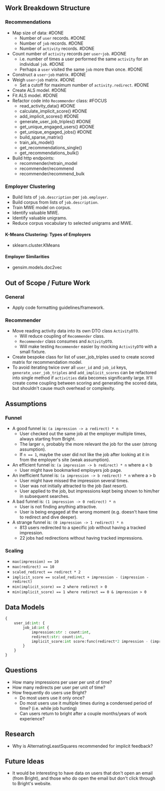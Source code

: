 

## Work Breakdown Structure

### Recommendations
* Map size of data: #DONE
    * Number of `user` records. #DONE
    * Number of `job` records. #DONE
    * Number of `activity` records. #DONE
* Count number of `activity` records per `user`-`job`. #DONE
    * i.e. number of times a user performed the same `activity` for an individual `job`. #DONE
    * Perhaps a `user` visited the same `job` more than once. #DONE
* Construct a `user`-`job` matrix. #DONE
* Weigh `user`-`job` matrix. #DONE
    * Set a cutoff for maximum number of `activity.redirect`. #DONE
* Create ALS model. #DONE
* Fit ALS model. #DONE
* Refactor code into `Recommender` class: #FOCUS
    * read_activity_data() #DONE
    * calculate_implicit_score() #DONE
    * add_implicit_scores() #DONE 
    * generate_user_job_triples() #DONE
    * get_unique_engaged_users() #DONE
    * get_unique_engaged_jobs() #DONE
    * build_sparse_matrix()
    * train_als_model()
    * get_recommendations_single()
    * get_recommendations_bulk()
* Build http endpoints:
    * recommender/retrain_model
    * recommender/recommend
    * recommender/recommend_bulk

### Employer Clustering
* Build lists of `job.description` per `job.employer`.
* Build corpus from lists of `job.description`.
* Train MWE model on corpus.
* Identify valuable MWE.
* Identify valuable unigrams.
* Reduce corpus vocabulary to selected unigrams and MWE.

#### K-Means Clustering: Types of Employers
* sklearn.cluster.KMeans

#### Employer Similarities
* gensim.models.doc2vec


## Out of Scope / Future Work

### General
* Apply code formatting guidelines/framework.

### Recommender
* Move reading activity data into its own DTO class `ActivityDTO`.
    * Will reduce coupling of `Recommender` class.
    * `Recommender` class consumes and `ActivityDTO`.
    * Will make testing `Recommender` easier by mocking `ActivityDTO` with a small fixture.
* Create bespoke class for list of user_job_triples used to create scored matrix for recommendation model.
* To avoid iterating twice over all `user_id` and `job_id` keys, `generate_user_job_triples` and `add_implicit_scores` can be refactored into single method if `activities` data becomes significantly large. It'll create come coupling between scoring and generating the scored data, but shouldn't cause much overhead or complexity.


## Assumptions

### Funnel
* A good funnel is: `(a impression -> a redirect) * n`
    * User checked out the same job at the employer multiple times, always starting from Bright.
    * The larger `n`, probably the more relevant the job for the user (strong assumption).
    * If `n == 1`, maybe the user did not like the job after looking at it in from the employer's site (weak assumption).
* An efficient funnel is: `(a impression -> b redirect) * n` where a < b
    * User might have bookmarked employers job page.
* An inefficient funnel is: `(a impression -> b redirect) * n` where a > b
    * User might have missed the impression several times.
    * User was not initially attracted to the job (last resort).
    * User applied to the job, but impressions kept being shown to him/her in subsequent searches.
* A bad funnel is: `(1 impression -> 0 redirect) * n`
    * User is not finding anything attractive.
    * User is being engaged at the wrong moment (e.g. doesn't have time to redirect and dive deeper).
* A strange funnel is: `(0 impression -> 1 redirect) * n`
    * 813 users redirected to a specific job without having a tracked impression.
    * 22 jobs had redirections without having tracked impressions.

### Scaling
* `max(impression) == 10`
* `max(redirect) == 10`
* `scaled_redirect == redirect * 2`
* `implicit_score == scaled_redirect + impression - (impression - redirect)`
* `min(implicit_score) == 2 where redirect > 0`
* `min(implicit_score) == 1 where redirect == 0 & impression > 0`


## Data Models

```python
{
    user_id:int: {
        job_id:int {
            impression:str : count:int,
            redirect:str: count:int,
            implicit_score:int score:func(redirect*2 impression - (impression - redirect))
        }
    }
}
```

## Questions
* How many impressions per user per unit of time?
* How many redirects per user per unit of time?
* How frequently do users use Bright?
    * Do most users use it only once?
    * Do most users use it multiple times during a condensed period of time? (i.e. while job hunting)
    * Can users return to bright after a couple months/years of work experience?

## Research
* Why is AlternatingLeastSquares recommended for implicit feedback?


## Future Ideas
* It would be interesting to have data on users that don't open an email (from Bright), and those who do open the email but don't click through to Bright's website.